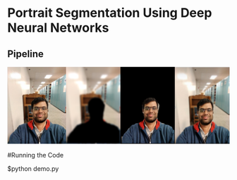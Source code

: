 # Portrait Segmentation Using Deep Neural Networks

Pipeline
--------

![Image description](https://github.com/sumedhvdatar/PortraitSegmentation/blob/master/f.PNG)



#Running the Code 

$python demo.py

